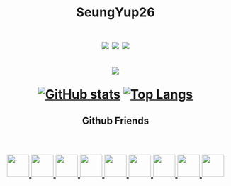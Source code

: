 <h1 align="center">SeungYup26</h1>

<h1 align="center">
<img alig src="https://hits.seeyoufarm.com/api/count/incr/badge.svg?url=https%3A%2F%2Fgithub.com%2Fseungyup26&count_bg=%23FF0000&title_bg=%23555555&icon=&icon_color=%23E7E7E7&title=View&edge_flat=true">
<img alig src="https://img.shields.io/badge/about-seungyup26%40gmail.com-blue">
<img alig src="https://img.shields.io/github/followers/SeungYup26?style=social"><br><br>
<img alig src="https://github-profile-trophy.vercel.app/?username=seungyup26&no-frame=true&no-bg=true&column=7&theme=onestar">

[![GitHub stats](https://github-readme-stats.vercel.app/api?username=seungyup26&show_icons=true&hide_border=true&custom_title=SeungYup&bg_color=ffffff00&theme=tokyonight)](https://github.com/seungyup26)
[![Top Langs](https://github-readme-stats.vercel.app/api/top-langs/?username=seungyup26&hide_border=true&custom_title=Languages&bg_color=ffffff00&theme=tokyonight)](https://github.com/seungyup26)<br>
</h2>

<h2 align="center"> Github Friends</h2><br>
<h2 align="center">
<table>
  <a href="https://github.com/Claude-Agnes17"><img src="https://avatars.githubusercontent.com/u/82876235?v=4" width="50px">
  <a href="https://github.com/yblee0816"><img src="https://avatars.githubusercontent.com/u/64089784?v=4" width="50px">
  <a href="https://github.com/jokk6703"><img src="https://avatars.githubusercontent.com/u/38997874?v=4" width="50px">
  <a href="https://github.com/Yellowstrawberrys"><img src="https://avatars.githubusercontent.com/u/77413533?v=4" width="50px">
  <a href="https://github.com/KiRist-code"><img src="https://avatars.githubusercontent.com/u/37296174?v=4" width="50px">
  <a href="https://github.com/dltlgn071105"><img src="https://avatars.githubusercontent.com/u/79982147?v=4" width="50px">
  <a href="https://github.com/jym0404"><img src="https://avatars.githubusercontent.com/u/49983304?v=4" width="50px">
  <a href="https://github.com/Marshal0129"><img src="https://avatars.githubusercontent.com/u/87575796?v=4" width="50px">
  <a href="https://github.com/JIHOON0728"><img src="https://avatars.githubusercontent.com/u/88192370?v=4" width="50px">
</table>
</h2>